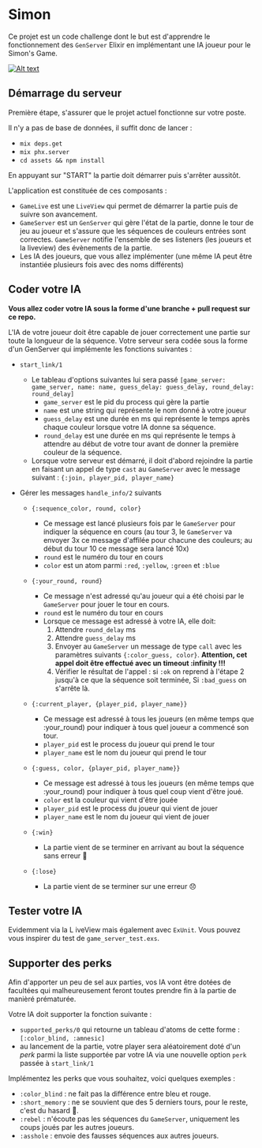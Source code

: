 # Simon

Ce projet est un code challenge dont le but est d'apprendre le fonctionnement des `GenServer` Elixir en implémentant une IA joueur pour le Simon's Game.

[![Alt text](https://img.youtube.com/vi/G6p7zRsECaI/0.jpg)](https://www.youtube.com/watch?v=G6p7zRsECaI)

## Démarrage du serveur

Première étape, s'assurer que le projet actuel fonctionne sur votre poste.

Il n'y a pas de base de données, il suffit donc de lancer :
- `mix deps.get`
- `mix phx.server`
- `cd assets && npm install`

En appuyant sur "START" la partie doit démarrer puis s'arrêter aussitôt.

L'application est constituée de ces composants :

- `GameLive` est une `LiveView` qui permet de démarrer la partie puis de suivre son avancement.
- `GameServer` est un `GenServer` qui gère l'état de la partie, donne le tour de jeu au joueur et s'assure que les séquences de couleurs entrées sont correctes. `GameServer` notifie l'ensemble de ses listeners (les joueurs et la liveview) des évènements de la partie.
- Les IA des joueurs, que vous allez implémenter (une même IA peut être instantiée plusieurs fois avec des noms différents)

## Coder votre IA

**Vous allez coder votre IA sous la forme d'une branche + pull request sur ce repo.**

L'IA de votre joueur doit être capable de jouer correctement une partie sur toute la longueur de la séquence.
Votre serveur sera codée sous la forme d'un GenServer qui implémente les fonctions suivantes :

* `start_link/1`
  * Le tableau d'options suivantes lui sera passé `[game_server: game_server, name: name, guess_delay: guess_delay, round_delay: round_delay]`
    * `game_server` est le pid du process qui gère la partie
    * `name` est une string qui représente le nom donné à votre joueur
    * `guess_delay` est une durée en ms qui représente le temps après chaque couleur lorsque votre IA donne sa séquence.
    * `round_delay` est une durée en ms qui représente le temps à attendre au début de votre tour avant de donner la première couleur de la séquence.

  - Lorsque votre serveur est démarré, il doit d'abord rejoindre la partie en faisant un appel de type `cast` au `GameServer` avec le message suivant : `{:join, player_pid, player_name}`

* Gérer les messages `handle_info/2` suivants
  * `{:sequence_color, round, color}`
    * Ce message est lancé plusieurs fois par le `GameServer` pour indiquer la séquence en cours (au tour 3, le `GameServer` va envoyer 3x ce message d'affilée pour chacune des couleurs; au début du tour 10 ce message sera lancé 10x)
    * `round` est le numéro du tour en cours
    * `color` est un atom parmi `:red`, `:yellow`, `:green` et `:blue`

  * `{:your_round, round}`
    * Ce message n'est adressé qu'au joueur qui a été choisi par le `GameServer` pour jouer le tour en cours.
    * `round` est le numéro du tour en cours
    * Lorsque ce message est adressé à votre IA, elle doit:
      1. Attendre `round_delay` ms
      2. Attendre `guess_delay` ms
      3. Envoyer au `GameServer` un message de type `call` avec les paramètres suivants `{:color_guess, color}`. **Attention, cet appel doit être effectué avec un timeout :infinity !!!**
      4. Vérifier le résultat de l'appel : si `:ok` on reprend à l'étape 2 jusqu'à ce que la séquence soit terminée, Si `:bad_guess` on s'arrête là.

  * `{:current_player, {player_pid, player_name}}`
    * Ce message est adressé à tous les joueurs (en même temps que :your_round) pour indiquer à tous quel joueur a commencé son tour.
    * `player_pid` est le process du joueur qui prend le tour
    * `player_name` est le nom du joueur qui prend le tour

  * `{:guess, color, {player_pid, player_name}}`
    * Ce message est adressé à tous les joueurs (en même temps que :your_round) pour indiquer à tous quel coup vient d'être joué.
    * `color` est la couleur qui vient d'être jouée
    * `player_pid` est le process du joueur qui vient de jouer
    * `player_name` est le nom du joueur qui vient de jouer

  * `{:win}`
    * La partie vient de se terminer en arrivant au bout la séquence sans erreur 🥳

  * `{:lose}`
    * La partie vient de se terminer sur une erreur 😞

## Tester votre IA

Evidemment via la L
iveView mais également avec `ExUnit`. Vous pouvez vous inspirer du test de `game_server_test.exs`.    

## Supporter des perks

Afin d'apporter un peu de sel aux parties, vos IA vont être dotées de facultées qui malheureusement feront toutes prendre fin à la partie de manièré prématurée.

Votre IA doit supporter la fonction suivante :

  - `supported_perks/0` qui retourne un tableau d'atoms de cette forme : `[:color_blind, :amnesic]`
  - au lancement de la partie, votre player sera aléatoirement doté d'un _perk_ parmi la liste supportée par votre IA via une nouvelle option `perk` passée à `start_link/1`

Implémentez les perks que vous souhaitez, voici quelques exemples :

  - `:color_blind` : ne fait pas la différence entre bleu et rouge.
  - `:short_memory` : ne se souvient que des 5 derniers tours, pour le reste, c'est du hasard 🎲.
  - `:rebel` : n'écoute pas les séquences du `GameServer`, uniquement les coups joués par les autres joueurs.
  - `:asshole` : envoie des fausses séquences aux autres joueurs.
